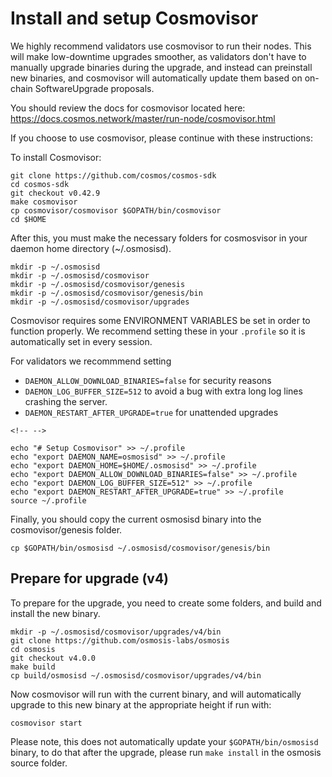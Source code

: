 # Install and setup Cosmovisor

We highly recommend validators use cosmovisor to run their nodes. This
will make low-downtime upgrades smoother, as validators don't have to
manually upgrade binaries during the upgrade, and instead can preinstall
new binaries, and cosmovisor will automatically update them based on
on-chain SoftwareUpgrade proposals.

You should review the docs for cosmovisor located here:
<https://docs.cosmos.network/master/run-node/cosmovisor.html>

If you choose to use cosmovisor, please continue with these
instructions:

To install Cosmovisor:

    git clone https://github.com/cosmos/cosmos-sdk
    cd cosmos-sdk
    git checkout v0.42.9
    make cosmovisor
    cp cosmovisor/cosmovisor $GOPATH/bin/cosmovisor
    cd $HOME

After this, you must make the necessary folders for cosmosvisor in your
daemon home directory (\~/.osmosisd).

``` {.sh}
mkdir -p ~/.osmosisd
mkdir -p ~/.osmosisd/cosmovisor
mkdir -p ~/.osmosisd/cosmovisor/genesis
mkdir -p ~/.osmosisd/cosmovisor/genesis/bin
mkdir -p ~/.osmosisd/cosmovisor/upgrades
```

Cosmovisor requires some ENVIRONMENT VARIABLES be set in order to
function properly. We recommend setting these in your `.profile` so it
is automatically set in every session.

For validators we recommmend setting

- `DAEMON_ALLOW_DOWNLOAD_BINARIES=false` for security reasons
- `DAEMON_LOG_BUFFER_SIZE=512` to avoid a bug with extra long log
    lines crashing the server.
- `DAEMON_RESTART_AFTER_UPGRADE=true` for unattended upgrades

```{=html}
<!-- -->
```

    echo "# Setup Cosmovisor" >> ~/.profile
    echo "export DAEMON_NAME=osmosisd" >> ~/.profile
    echo "export DAEMON_HOME=$HOME/.osmosisd" >> ~/.profile
    echo "export DAEMON_ALLOW_DOWNLOAD_BINARIES=false" >> ~/.profile
    echo "export DAEMON_LOG_BUFFER_SIZE=512" >> ~/.profile
    echo "export DAEMON_RESTART_AFTER_UPGRADE=true" >> ~/.profile
    source ~/.profile

Finally, you should copy the current osmosisd binary into the
cosmovisor/genesis folder.

    cp $GOPATH/bin/osmosisd ~/.osmosisd/cosmovisor/genesis/bin

Prepare for upgrade (v4)
------------------------

To prepare for the upgrade, you need to create some folders, and build
and install the new binary.

    mkdir -p ~/.osmosisd/cosmovisor/upgrades/v4/bin
    git clone https://github.com/osmosis-labs/osmosis
    cd osmosis
    git checkout v4.0.0
    make build
    cp build/osmosisd ~/.osmosisd/cosmovisor/upgrades/v4/bin

Now cosmovisor will run with the current binary, and will automatically
upgrade to this new binary at the appropriate height if run with:

    cosmovisor start

Please note, this does not automatically update your
`$GOPATH/bin/osmosisd` binary, to do that after the upgrade, please run
`make install` in the osmosis source folder.
